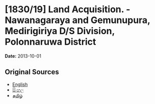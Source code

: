 # [1830/19] Land Acquisition. - Nawanagaraya and Gemunupura, Medirigiriya D/S Division, Polonnaruwa District

**Date:** 2013-10-01

## Original Sources

- [English](https://documents.gov.lk/view/extra-gazettes/2013/10/1830-19_E.pdf)
- [සිංහල](https://documents.gov.lk/view/extra-gazettes/2013/10/1830-19_S.pdf)
- [தமிழ்](https://documents.gov.lk/view/extra-gazettes/2013/10/1830-19_T.pdf)
